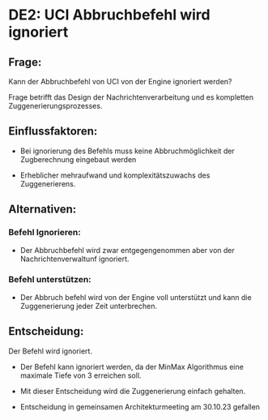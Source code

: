 # DE2: UCI Abbruchbefehl wird ignoriert

## Frage:

Kann der Abbruchbefehl von UCI von der Engine ignoriert werden?

Frage betrifft das Design der Nachrichtenverarbeitung und es kompletten Zuggenerierungsprozesses.

## Einflussfaktoren:

*   Bei ignorierung des Befehls muss keine Abbruchmöglichkeit der Zugberechnung eingebaut werden
    
*   Erheblicher mehraufwand und komplexitätszuwachs des Zuggenerierens.
    

## Alternativen:

### Befehl Ignorieren:

*   Der Abbruchbefehl wird zwar entgegengenommen aber von der Nachrichtenverwaltunf ignoriert.
    

### Befehl unterstützen:

*   Der Abbruch befehl wird von der Engine voll unterstützt und kann die Zuggenerierung jeder Zeit unterbrechen.
    

## Entscheidung:

Der Befehl wird ignoriert.

*   Der Befehl kann ignoriert werden, da der MinMax Algorithmus eine maximale Tiefe von 3 erreichen soll.
    
*   Mit dieser Entscheidung wird die Zuggenerierung einfach gehalten.
    
*   Entscheidung in gemeinsamen Architekturmeeting am 30.10.23 gefallen